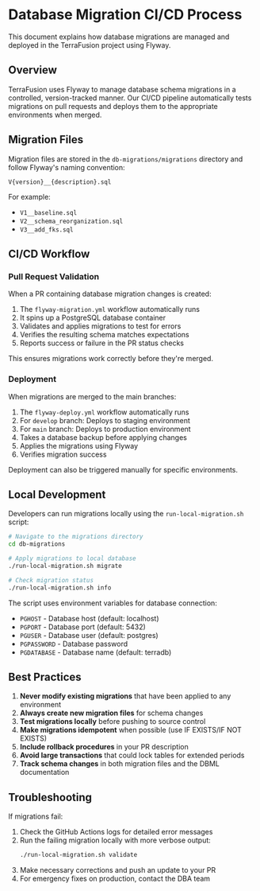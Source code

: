 # Database Migration CI/CD Process

This document explains how database migrations are managed and deployed in the TerraFusion project using Flyway.

## Overview

TerraFusion uses Flyway to manage database schema migrations in a controlled, version-tracked manner. Our CI/CD pipeline automatically tests migrations on pull requests and deploys them to the appropriate environments when merged.

## Migration Files

Migration files are stored in the `db-migrations/migrations` directory and follow Flyway's naming convention:

```
V{version}__{description}.sql
```

For example:
- `V1__baseline.sql`
- `V2__schema_reorganization.sql`
- `V3__add_fks.sql`

## CI/CD Workflow

### Pull Request Validation

When a PR containing database migration changes is created:

1. The `flyway-migration.yml` workflow automatically runs
2. It spins up a PostgreSQL database container
3. Validates and applies migrations to test for errors
4. Verifies the resulting schema matches expectations
5. Reports success or failure in the PR status checks

This ensures migrations work correctly before they're merged.

### Deployment

When migrations are merged to the main branches:

1. The `flyway-deploy.yml` workflow automatically runs
2. For `develop` branch: Deploys to staging environment
3. For `main` branch: Deploys to production environment
4. Takes a database backup before applying changes
5. Applies the migrations using Flyway
6. Verifies migration success

Deployment can also be triggered manually for specific environments.

## Local Development

Developers can run migrations locally using the `run-local-migration.sh` script:

```bash
# Navigate to the migrations directory
cd db-migrations

# Apply migrations to local database
./run-local-migration.sh migrate

# Check migration status
./run-local-migration.sh info
```

The script uses environment variables for database connection:
- `PGHOST` - Database host (default: localhost)
- `PGPORT` - Database port (default: 5432)
- `PGUSER` - Database user (default: postgres)
- `PGPASSWORD` - Database password
- `PGDATABASE` - Database name (default: terradb)

## Best Practices

1. **Never modify existing migrations** that have been applied to any environment
2. **Always create new migration files** for schema changes
3. **Test migrations locally** before pushing to source control
4. **Make migrations idempotent** when possible (use IF EXISTS/IF NOT EXISTS)
5. **Include rollback procedures** in your PR description
6. **Avoid large transactions** that could lock tables for extended periods
7. **Track schema changes** in both migration files and the DBML documentation

## Troubleshooting

If migrations fail:

1. Check the GitHub Actions logs for detailed error messages
2. Run the failing migration locally with more verbose output:
   ```bash
   ./run-local-migration.sh validate
   ```
3. Make necessary corrections and push an update to your PR
4. For emergency fixes on production, contact the DBA team